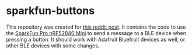 # sparkfun-buttons

This repository was created for [this reddit post](https://www.reddit.com/r/tasker/comments/1idkarx/looking_for_testers_for_ble_tasker_plugin/?utm_source=share&utm_medium=web3x&utm_name=web3xcss&utm_term=1&utm_content=share_button). It contains the code to use the [SparkFun Pro nRF52840 Mini](https://www.sparkfun.com/sparkfun-pro-nrf52840-mini-bluetooth-development-board.html) to send a message to a BLE device when pressing a button. It should work with Adafruit Bluefruit devices as well, or other BLE devices with some changes.
